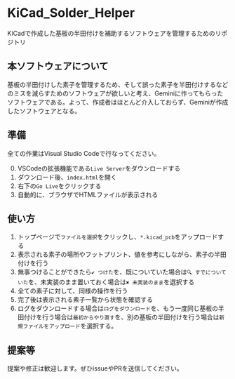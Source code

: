 # KiCad_Solder_Helper
KiCadで作成した基板の半田付けを補助するソフトウェアを管理するためのリポジトリ

## 本ソフトウェアについて
基板の半田付けした素子を管理するため、そして誤った素子を半田付けするなどのミスを減らすためのソフトウェアが欲しいと考え、Geminiに作ってもらったソフトウェアである。よって、作成者はほとんど介入しておらず、Geminiが作成したソフトウェアとなる。

## 準備
全ての作業はVisual Studio Codeで行なってください。

0. VSCodeの拡張機能である`Live Server`をダウンロードする
1. ダウンロード後、`index.html`を開く
2. 右下の`Go Live`をクリックする
3. 自動的に、ブラウザでHTMLファイルが表示される

## 使い方
1. トップページで`ファイルを選択`をクリックし、`*.kicad_pcb`をアップロードする
2. 表示される素子の場所やフットプリント、値を参考にしながら、素子の半田付けを行う
3. 無事つけることができたら`✔ つけた`を、既についていた場合は`🔍 すでについていた`を、未実装のまま置いておく場合は`✖ 未実装のまま`を選択する
4. 全ての素子に対して、同様の操作を行う
5. 完了後は表示される素子一覧から状態を確認する
6. ログをダウンロードする場合は`ログをダウンロード`を、もう一度同じ基板の半田付けを行う場合は`最初からやり直す`を、別の基板の半田付けを行う場合は`新規ファイルをアップロード`を選択する。

## 提案等
提案や修正は歓迎します。ぜひissueやPRを送信してください。